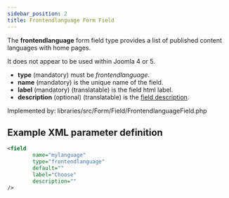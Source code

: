 ```yaml
---
sidebar_position: 2
title: Frontendlanguage Form Field
---
```


The **frontendlanguage** form field type provides a list of published content languages with home pages.

It does not appear to be used within Joomla 4 or 5.

- **type** (mandatory) must be *frontendlanguage*.
- **name** (mandatory) is the unique name of the field.
- **label** (mandatory) (translatable) is the field html label.
- **description** (optional) (translatable) is the [field description](../standard-form-field-attributes.md#description).

Implemented by: libraries/src/Form/Field/FrontendlanguageField.php

## Example XML parameter definition

```xml
<field
        name="mylanguage" 
        type="frontendlanguage" 
        default="" 
        label="Choose" 
        description=""
/>
```

